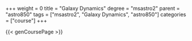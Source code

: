 +++
weight = 0
title = "Galaxy Dynamics"
degree = "msastro2"
parent = "astro850"
tags = ["msastro2", "Galaxy Dynamics", "astro850"]
categories = ["course"]
+++

{{< genCoursePage >}}
